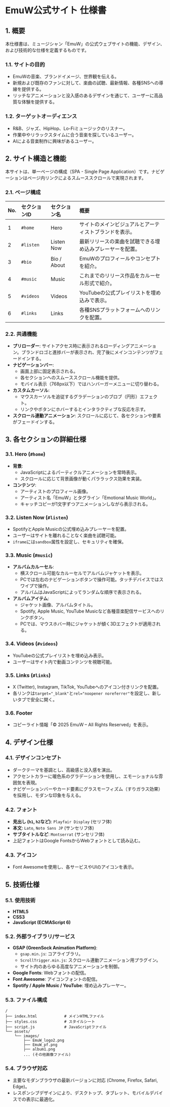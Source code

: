 # EmuW公式サイト 仕様書

## 1. 概要

本仕様書は、ミュージシャン「EmuW」の公式ウェブサイトの機能、デザイン、および技術的な仕様を定義するものです。

### 1.1. サイトの目的

- EmuWの音楽、ブランドイメージ、世界観を伝える。
- 新規および既存のファンに対して、楽曲の試聴、最新情報、各種SNSへの導線を提供する。
- リッチなアニメーションと没入感のあるデザインを通じて、ユーザーに高品質な体験を提供する。

### 1.2. ターゲットオーディエンス

- R&B、ジャズ、HipHop、Lo-Fiミュージックのリスナー。
- 作業中やリラックスタイムに合う音楽を探しているユーザー。
- AIによる音楽制作に興味があるユーザー。

## 2. サイト構造と機能

本サイトは、単一ページの構成（SPA - Single Page Application）です。ナビゲーションはページ内リンクによるスムーススクロールで実現されます。

### 2.1. ページ構成

| No. | セクションID | セクション名 | 概要 |
| :-- | :--- | :--- | :--- |
| 1 | `#home` | Hero | サイトのメインビジュアルとアーティストブランドを表示。 |
| 2 | `#listen` | Listen Now | 最新リリースの楽曲を試聴できる埋め込みプレーヤーを配置。 |
| 3 | `#bio` | Bio / About | EmuWのプロフィールやコンセプトを紹介。 |
| 4 | `#music` | Music | これまでのリリース作品をカルーセル形式で紹介。 |
| 5 | `#videos` | Videos | YouTubeの公式プレイリストを埋め込みで表示。 |
| 6 | `#links` | Links | 各種SNSプラットフォームへのリンクを配置。 |

### 2.2. 共通機能

- **プリローダー**: サイトアクセス時に表示されるローディングアニメーション。ブランドロゴと進捗バーが表示され、完了後にメインコンテンツがフェードインする。
- **ナビゲーションバー**:
    - 画面上部に固定表示される。
    - 各セクションへのスムーススクロール機能を提供。
    - モバイル表示（768px以下）ではハンバーガーメニューに切り替わる。
- **カスタムカーソル**:
    - マウスカーソルを追従するグラデーションのブロブ（円形）エフェクト。
    - リンクやボタンにホバーするとインタラクティブな反応を示す。
- **スクロール連動アニメーション**: スクロールに応じて、各セクションや要素がフェードインする。

## 3. 各セクションの詳細仕様

### 3.1. Hero (`#home`)

- **背景**:
    - JavaScriptによるパーティクルアニメーションを常時表示。
    - スクロールに応じて背景画像が動くパララックス効果を実装。
- **コンテンツ**:
    - アーティストのプロフィール画像。
    - アーティスト名「EmuW」とタグライン「Emotional Music World」。
    - キャッチコピーが1文字ずつアニメーションしながら表示される。

### 3.2. Listen Now (`#listen`)

- SpotifyとApple Musicの公式埋め込みプレーヤーを配置。
- ユーザーはサイトを離れることなく楽曲を試聴可能。
- `iframe`には`sandbox`属性を設定し、セキュリティを確保。

### 3.3. Music (`#music`)

- **アルバムカルーセル**:
    - 横スクロール可能なカルーセルでアルバムジャケットを表示。
    - PCでは左右のナビゲーションボタンで操作可能。タッチデバイスではスワイプで操作。
    - アルバムはJavaScriptによってランダムな順序で表示される。
- **アルバムアイテム**:
    - ジャケット画像、アルバムタイトル。
    - Spotify, Apple Music, YouTube Musicなど各種音楽配信サービスへのリンクボタン。
    - PCでは、マウスホバー時にジャケットが傾く3Dエフェクトが適用される。

### 3.4. Videos (`#videos`)

- YouTubeの公式プレイリストを埋め込み表示。
- ユーザーはサイト内で動画コンテンツを視聴可能。

### 3.5. Links (`#links`)

- X (Twitter), Instagram, TikTok, YouTubeへのアイコン付きリンクを配置。
- 各リンクは`target="_blank"`と`rel="noopener noreferrer"`を設定し、新しいタブで安全に開く。

### 3.6. Footer

- コピーライト情報「© 2025 EmuW – All Rights Reserved」を表示。

## 4. デザイン仕様

### 4.1. デザインコンセプト

- ダークテーマを基調とし、高級感と没入感を演出。
- アクセントカラーに暖色系のグラデーションを使用し、エモーショナルな雰囲気を表現。
- ナビゲーションバーやカード要素にグラスモーフィズム（すりガラス効果）を採用し、モダンな印象を与える。

### 4.2. フォント

- **見出し (`h1`, `h2`など)**: `Playfair Display` (セリフ体)
- **本文**: `Lato`, `Noto Sans JP` (サンセリフ体)
- **サブタイトルなど**: `Montserrat` (サンセリフ体)
- 上記フォントはGoogle FontsからWebフォントとして読み込む。

### 4.3. アイコン

- Font Awesomeを使用し、各サービスやUIのアイコンを表示。

## 5. 技術仕様

### 5.1. 使用技術

- **HTML5**
- **CSS3**
- **JavaScript (ECMAScript 6)**

### 5.2. 外部ライブラリ/サービス

- **GSAP (GreenSock Animation Platform)**:
    - `gsap.min.js`: コアライブラリ。
    - `ScrollTrigger.min.js`: スクロール連動アニメーション用プラグイン。
    - サイト内のあらゆる高度なアニメーションを制御。
- **Google Fonts**: Webフォントの配信。
- **Font Awesome**: アイコンフォントの配信。
- **Spotify / Apple Music / YouTube**: 埋め込みプレーヤー。

### 5.3. ファイル構成

```
/
├── index.html            # メインHTMLファイル
├── styles.css            # スタイルシート
├── script.js             # JavaScriptファイル
└── assets/
    └── images/
        ├── EmuW_logo2.png
        ├── EmuW_pf.png
        ├── album1.png
        ... (その他画像ファイル)
```

### 5.4. ブラウザ対応

- 主要なモダンブラウザの最新バージョンに対応 (Chrome, Firefox, Safari, Edge)。
- レスポンシブデザインにより、デスクトップ、タブレット、モバイルデバイスでの表示に最適化。
